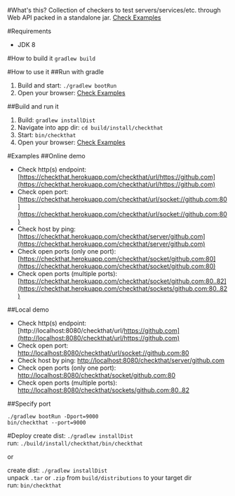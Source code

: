 #What's this?
Collection of checkers to test servers/services/etc. through Web API packed in a standalone jar. [Check Examples](#online-demo)

#Requirements
* JDK 8

#How to build it
`gradlew build`

#How to use it
##Run with gradle
1. Build and start: `./gradlew bootRun`
2. Open your browser: [Check Examples](#local-demo)

##Build and run it
1. Build: `gradlew installDist`
2. Navigate into app dir: `cd build/install/checkthat`
3. Start: `bin/checkthat`
4. Open your browser: [Check Examples](#local-demo)

#Examples
##Online demo
- Check http(s) endpoint: [https://checkthat.herokuapp.com/checkthat/url/https://github.com](https://checkthat.herokuapp.com/checkthat/url/https://github.com)
- Check open port: [https://checkthat.herokuapp.com/checkthat/url/socket://github.com:80](https://checkthat.herokuapp.com/checkthat/url/socket://github.com:80)
- Check host by ping: [https://checkthat.herokuapp.com/checkthat/server/github.com](https://checkthat.herokuapp.com/checkthat/server/github.com)
- Check open ports (only one port): [https://checkthat.herokuapp.com/checkthat/socket/github.com:80](https://checkthat.herokuapp.com/checkthat/socket/github.com:80)
- Check open ports (multiple ports): [https://checkthat.herokuapp.com/checkthat/socket/github.com:80..82](https://checkthat.herokuapp.com/checkthat/sockets/github.com:80..82)

##Local demo
- Check http(s) endpoint: [http://localhost:8080/checkthat/url/https://github.com](http://localhost:8080/checkthat/url/https://github.com)
- Check open port: [http://localhost:8080/checkthat/url/socket://github.com:80](http://localhost:8080/checkthat/url/socket://github.com:80)
- Check host by ping: [http://localhost:8080/checkthat/server/github.com](http://localhost:8080/checkthat/server/github.com)
- Check open ports (only one port): [http://localhost:8080/checkthat/socket/github.com:80](http://localhost:8080/checkthat/socket/github.com:80)
- Check open ports (multiple ports): [http://localhost:8080/checkthat/sockets/github.com:80..82](http://localhost:8080/checkthat/socket/github.com:80..82)

##Specify port
```
./gradlew bootRun -Dport=9000
bin/checkthat --port=9000
```

#Deploy
create dist: `./gradlew installDist`  
run: `./build/install/checkthat/bin/checkthat`

or

create dist: `./gradlew installDist`  
unpack `.tar` or `.zip` from `build/distributions` to your target dir  
run: `bin/checkthat`
